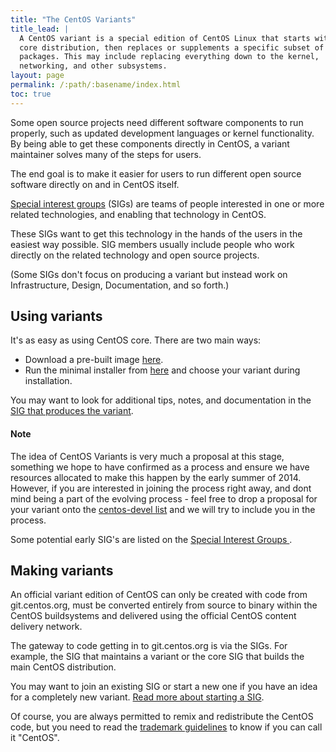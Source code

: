 ```yaml
---
title: "The CentOS Variants"
title_lead: |
  A CentOS variant is a special edition of CentOS Linux that starts with the
  core distribution, then replaces or supplements a specific subset of
  packages. This may include replacing everything down to the kernel,
  networking, and other subsystems.
layout: page
permalink: /:path/:basename/index.html
toc: true
---
```


Some open source projects need different software components to run properly, such as updated development languages or kernel functionality. By being able to get these components directly in CentOS, a variant maintainer solves many of the steps for users.

The end goal is to make it easier for users to run different open source software directly on and in CentOS itself.

[Special interest groups](http://wiki.centos.org/SpecialInterestGroup) (SIGs) are teams of people interested in one or more related technologies, and enabling that technology in CentOS.

These SIGs want to get this technology in the hands of the users in the easiest way possible. SIG members usually include people who work directly on the related technology and open source projects.

(Some SIGs don't focus on producing a variant but instead work on Infrastructure, Design, Documentation, and so forth.)

## Using variants

It's as easy as using CentOS core. There are two main ways:

* Download a pre-built image [here](/download).
* Run the minimal installer from [here](/download) and choose your variant during installation.

You may want to look for additional tips, notes, and documentation in the [SIG that produces the variant](http://wiki.centos.org/SpecialInterestGroup).

<div class="alert alert-info" role="alert">
  <h4 class="alert-heading">Note</h4>
  <p>The idea of CentOS Variants is very much a proposal at this stage,
  something we hope to have confirmed as a process and ensure we have resources
  allocated to make this happen by the early summer of 2014. However, if you
  are interested in joining the process right away, and dont mind being a part
  of the evolving process - feel free to drop a proposal for your variant onto
  the <a
  href="http://lists.centos.org/mailman/listinfo/centos-devel">centos-devel
  list</a> and we will try to include you in the process.</p>
</div>

Some potential early SIG's are listed on the [Special Interest Groups ](http://wiki.centos.org/SpecialInterestGroup).

## Making variants

An official variant edition of CentOS can only be created with code from git.centos.org, must be converted entirely from source to binary within the CentOS buildsystems and delivered using the official CentOS content delivery network.

The gateway to code getting in to git.centos.org is via the SIGs. For example, the SIG that maintains a variant or the core SIG that builds the main CentOS distribution.

You may want to join an existing SIG or start a new one if you have an idea for a completely new variant. [Read more about starting a SIG](http://wiki.centos.org/SpecialInterestGroup).

Of course, you are always permitted to remix and redistribute the CentOS code, but you need to read the [trademark guidelines](/legal/trademarks/) to know if you can call it "CentOS".
